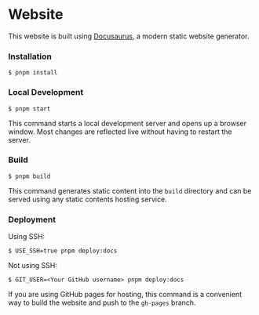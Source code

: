 # Website

This website is built using [Docusaurus](https://docusaurus.io/), a modern static website generator.

### Installation

```
$ pnpm install
```

### Local Development

```
$ pnpm start
```

This command starts a local development server and opens up a browser window. Most changes are reflected live without having to restart the server.

### Build

```
$ pnpm build
```

This command generates static content into the `build` directory and can be served using any static contents hosting service.

### Deployment

Using SSH:

```
$ USE_SSH=true pnpm deploy:docs
```

Not using SSH:

```
$ GIT_USER=<Your GitHub username> pnpm deploy:docs
```

If you are using GitHub pages for hosting, this command is a convenient way to build the website and push to the `gh-pages` branch.
